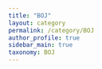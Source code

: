 ```yaml
---
title: "BOJ"
layout: category
permalink: /category/BOJ
author_profile: true
sidebar_main: true
taxonomy: BOJ
---
```

